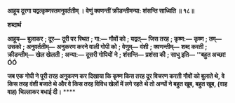 **आहूय दूरगा यद्वत्कृष्णस्तमनुवर्ततीम् ।** **वेणुं क्वणन्तीं क्रीडन्तीमन्या: शंसन्ति साध्विति ॥ १८॥** 

**शब्दार्थ** 

**आहूय—** **बुलाकर** **; दूर—** **दूरी पर स्थित** **; गा:—** **गौवों को** **; यद्वत्—** **जिस तरह** **; कृष्ण:—** **कृष्ण** **; तम्—** **उसको** **; अनुवर्ततीम्—** **अनुकरण करने वाली गोपी को** **; वेणुम्—** **वंशी** **; क्वणन्तीम्—** **शब्द करती** **; क्रीडन्तीम्—** **खेल खेलती** **; अन्या:—** **दूसरी गोपियों** **ने** **; शंसन्ति—** **प्रशंसा की** **; साधु इति—** **''बहुत अच्छा!ÓÓ** 

**जब एक गोपी ने पूरी तरह अनुकरण कर दिखाया कि कृष्ण किस तरह दूर विचरण करती** **गौवों को बुलाते थे, वे किस तरह वंशी बजाते थे और वे किस तरह विविध खेलों में लगे रहते** **थे तो अन्यों ने बहुत खूब, बहुत खूब, (वाह वाह) चिल्लाकर बधाई दी।** **** 